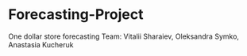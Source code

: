 # Forecasting-Project
One dollar store forecasting
Team: Vitalii Sharaiev, Oleksandra Symko, Anastasia Kucheruk

